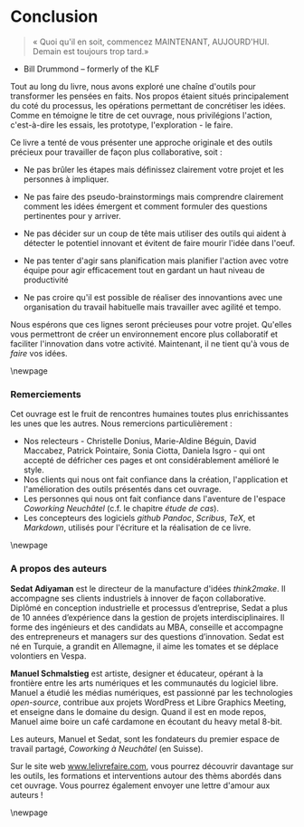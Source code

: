# Conclusion

> « Quoi qu'il en soit, commencez MAINTENANT, AUJOURD'HUI. Demain est toujours trop tard.»
- Bill Drummond – formerly of the KLF

Tout au long du livre, nous avons exploré une chaîne d'outils pour transformer les pensées en faits. Nos propos étaient situés principalement du coté du processus, les opérations permettant de concrétiser les idées. Comme en témoigne le titre de cet ouvrage, nous privilégions l'action, c'est-à-dire les essais, les prototype, l'exploration - le faire. 

Ce livre a tenté de vous présenter une approche originale et des outils précieux pour travailler de façon plus collaborative, soit : 

- Ne pas brûler les étapes mais définissez clairement votre projet et les personnes à impliquer. 

- Ne pas faire des pseudo-brainstormings mais comprendre clairement comment les idées émergent et comment formuler des questions pertinentes pour y arriver.

- Ne pas décider sur un coup de tête mais utiliser des outils qui aident à détecter le potentiel innovant et évitent de faire mourir l'idée dans l'oeuf.

- Ne pas tenter d'agir sans planification mais planifier l'action avec votre équipe pour agir efficacement tout en gardant un haut niveau de productivité

- Ne pas croire qu'il est possible de réaliser des innovantions avec une organisation du travail habituelle mais travailler avec agilité et tempo. 

Nous espérons que ces lignes seront précieuses pour votre projet. Qu'elles vous permettront de créer un environnement encore plus collaboratif et faciliter l'innovation dans votre activité. Maintenant, il ne tient qu'à vous de *faire* vos idées.



\newpage

### Remerciements

Cet ouvrage est le fruit de rencontres humaines toutes plus enrichissantes les unes que les autres. Nous remercions particulièrement : 

- Nos relecteurs - Christelle Donius, Marie-Aldine Béguin, David Maccabez, Patrick Pointaire, Sonia Ciotta, Daniela Isgro - qui ont accepté de défricher ces pages et ont considérablement amélioré le style. 
- Nos clients qui nous ont fait confiance dans la création, l'application et l'amélioration des outils présentés dans cet ouvrage.  
- Les personnes qui nous ont fait confiance dans l'aventure de l'espace *Coworking Neuchâtel* (c.f. le chapitre *étude de cas*).
- Les concepteurs des logiciels *github* *Pandoc*, *Scribus*, *TeX*, et *Markdown*, utilisés pour l'écriture et la réalisation de ce livre.


\newpage

### A propos des auteurs 

**Sedat Adiyaman** est le directeur de la manufacture d'idées *think2make*. Il accompagne ses clients industriels à innover de façon collaborative. Diplômé en conception industrielle et processus d’entreprise, Sedat a plus de 10 années d’expérience dans la gestion de projets interdisciplinaires. Il forme des ingénieurs et des candidats au MBA, conseille et accompagne des entrepreneurs et managers sur des questions d’innovation. Sedat est né en Turquie, a grandit en Allemagne, il aime les tomates et se déplace volontiers en Vespa.

**Manuel Schmalstieg** est artiste, designer et éducateur, opérant à la frontière entre les arts numériques et les communautés du logiciel libre. Manuel a étudié les médias numériques, est passionné par les technologies *open-source*, contribue aux projets WordPress et Libre Graphics Meeting, et enseigne dans le domaine du design. Quand il est en mode repos, Manuel aime boire un café cardamone en écoutant du heavy metal 8-bit.

Les auteurs, Manuel et Sedat, sont les fondateurs du premier espace de travail partagé, *Coworking à Neuchâtel* (en Suisse). 

Sur le site web www.lelivrefaire.com, vous pourrez découvrir davantage sur les outils, les formations et interventions autour des thèms abordés dans cet ouvrage. Vous pourrez également envoyer une lettre d'amour aux auteurs !

\newpage
